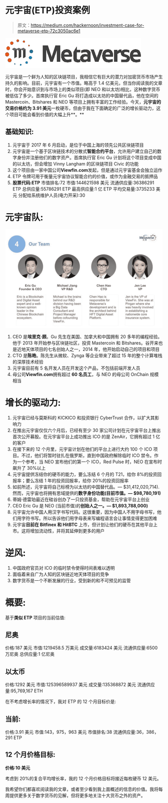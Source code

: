 # 元宇宙(ETP)投资案例

> 原文：<https://medium.com/hackernoon/investment-case-for-metaverse-etp-72c3050ac6e1>

![](img/6afb390909b1882e59c3ba9b657c3e49.png)

元宇宙是一个鲜为人知的区块链项目，我相信它有巨大的潜力对加密货币市场产生持久的影响。目前，元宇宙有一个市值。略高于 1.4 亿美元，但当你阅读我的文章时，你会开始意识到与市场上的类似项目(即 NEO 和以太坊)相比，这种数字货币被低估了多少。首席执行官 Eric Gu 将打造成以太坊的中国替代品，他在空间的 Mastercoin、Bitshares 和 NEO 等项目上拥有丰富的工作经验。今天，**元宇宙的交易价格约为 3.91 美元**一枚硬币，但由于我在下面确定的广泛的增长驱动力，这个项目可能会看到价值的大幅上升**。**

## 基础知识:

1.  元宇宙于 2017 年 6 月启动，是位于中国上海的领先公共区块链项目
2.  元宇宙是一个基于区块链技术的分散式**智能合约平台**，允许用户建立自己的数字身份并注册他们的数字资产。首席执行官 Eric Gu 计划将这个项目变成中国的以太坊，但会增加 Vinny Langham 的区块链项目 Civic 的功能
3.  这个项目由一家中国公司**Viewfin.com**发起，但是通过元宇宙基金会独立运作
4.  ETP 令牌可用于衡量元宇宙协议智能合约的价值，或作为金融交易的抵押品
5.  **股票代码:ETP**
    市值排名:72
    市值:144621598 美元
    流通供应量:36386291 ETP
    总供应量:55786291 ETP
    最高供应量:1 亿 ETP
    平均交易量:3735233 美元
    分配给系统维护人员(电力开采):30

# **元宇宙队:**

![](img/06d22cca9294fa30aa411cd38f8af4f2.png)

1.  CEO 是**埃里克·顾**。Gu 先生在美国、加拿大和中国拥有 20 多年的编程经验。他于 2013 年开始参与区块链社区，投资 Mastercoin 和 Bitshares。谷开来也是近地天体项目的七名创始人之一，2014 年，他开始启动自己的项目和项目
2.  CTO 是**陈皓**。陈先生从微软、Zynga 等企业带来了超过 15 年的整个计算堆栈的深厚技术经验
3.  元宇宙目前有 5 名开发人员在开发这个产品，不包括前端开发人员
4.  母公司**Viewfin.com**拥有超过 **60 名员工**，与 NEO 的母公司 OnChain 规模相当

# **增长的驱动力:**

1.  元宇宙已经与莫斯科的 KICKICO 和投资银行 CyberTrust 合作，以扩大其影响力
2.  在推出元宇宙仅仅六个月后，已经有至少 30 家公司计划在元宇宙平台上推出首次公开募股。在元宇宙平台上成功推出 ICO 的是 ZenAir，它拥有超过 1 亿的客户
3.  在接下来的 12 个月里，元宇宙计划在他们的平台上进行大约 100 个 ICO 项目。不过，他们将暂时驻扎在俄罗斯，直到中国政府解除临时 ICO 禁令。作为一个参考，当 NEO 宣布他们的第一个 ICO，Red Pulse 时，NEO 在宣布时飙升了 30%以上
4.  元宇宙提供冻结你的硬币的能力，要么冻结 6 个月的 T21，给你 8%的投资回报率；要么冻结 1 年的投资回报率，给你 20%的投资回报率
5.  如前所述，元宇宙将自己标榜为以太坊的中国替代品。— $31,412,020,714).然而，元宇宙也将拥有思域提供的**数字身份功能(目前市值。— $98,780,191)**
6.  蒂姆·德雷珀最近在硅谷创办了一只投资基金，帮助在元宇宙平台上创业
7.  CEO Eric Gu 是 NEO (当前市值)的**创始人之一。— $1,893,788,000)**
8.  元宇宙允许中国人用汉字书写代码。这很重要，因为中国人不用字母书写，他们用字符书写。所以告诉他们用字母表来写编程语言会让事情变得更加困难
9.  元宇宙**目前在 Bitfinex 和 HitBTC** 上市，但计划让他们的硬币在其他平台上市。这将增加流动性，并将其延伸到更多的用户

# 逆风:

1.  中国政府官员对 ICO 的临时禁令使得时间表难以透明
2.  面临着来自广为人知的区块链近地天体项目的竞争
3.  数字货币是一个不断发展的行业，受到新的和不可预见的监管

# **概要:**

基于**类似 ETP** 项目的当前估值:

## **尼奥**

价格:187 美元
市值:1219458.5 万美元
成交量:6183424 美元
流通供应量:6500 万尼奥
总供应量:1 亿尼奥

## 以太币

价格:1292 美元
市值:125396589937 美元
成交量:135368872 美元
流通供应量:95,769,167 ETH

在不考虑增长率的情况下，我对 ETP 的 12 个月目标价是:

## 当前:

价格:3.91 美元
市值:143，975，963 美元
市值排名:38
流通供应量:36，386，291 ETP

## 12 个月价格目标:

**价格:10 美元**

考虑到 20%的复合平均增长率，我的 12 个月价格目标将接近每枚硬币 12 美元。

我希望你们都喜欢阅读我的文章，或者至少看到我上面概述的信息的价值。我将每周提供更多关于数字货币的见解，但将更多地关注十大货币之外的资产。